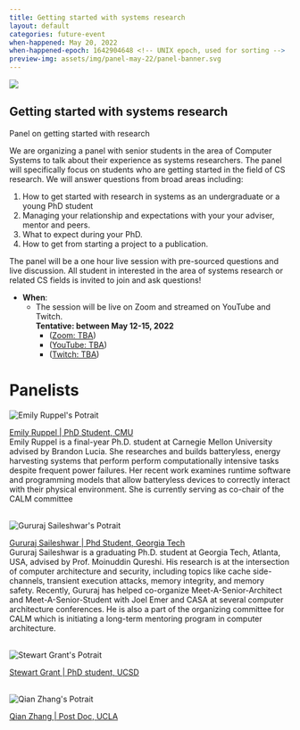 ```yaml
---
title: Getting started with systems research
layout: default
categories: future-event
when-happened: May 20, 2022
when-happened-epoch: 1642904648 <!-- UNIX epoch, used for sorting -->
preview-img: assets/img/panel-may-22/panel-banner.svg
---
```


<img src="{{ 'assets/img/panel-may-22/panel-banner.svg' | relative_url }}">

## Getting started with systems research
Panel on getting started with research

We are organizing a panel with senior students in the area of Computer Systems to talk about their experience as systems researchers. The panel will specifically focus on students who are getting started in the field of CS research. We will answer questions from broad areas including:
1. How to get started with research in systems as an undergraduate or a young PhD student
2. Managing your relationship and expectations with your your adviser, mentor and peers.
3. What to expect during your PhD.
4. How to get from starting a project to a publication.

The panel will be a one hour live session with pre-sourced questions and live discussion. All student in interested in the area of systems research or related CS fields is invited to join and ask questions!

* **When**:
  * The session will be live on Zoom and streamed on YouTube and Twitch.  
  **Tentative: between May 12-15, 2022** 
    * ([Zoom: TBA](javascript:void))  
    * ([YouTube: TBA](javascript:void))  
    * ([Twitch: TBA](javascript:void))  

# Panelists
<div class="bio">
<img class="headshot" src="{{ 'assets/img/panel-may-22/eruppel.jpg' | relative_url }}" alt="Emily Ruppel's Potrait"/>

<a href="https://users.ece.cmu.edu/~eruppel/">Emily Ruppel | PhD Student, CMU</a><br>
Emily Ruppel is a final-year Ph.D. student at Carnegie Mellon University advised by Brandon Lucia. She researches and builds batteryless, energy harvesting systems that perform perform computationally intensive tasks despite frequent power failures. Her recent work examines runtime software and programming models that allow batteryless devices to correctly interact with their physical environment. She is currently serving as co-chair of the CALM committee 
</div><br>

<div class="bio">
<img class="headshot" src="{{ 'assets/img/panel-may-22/gsaileshwar.jpg' | relative_url }}" alt="Gururaj Saileshwar's Potrait"/>

<a href="https://sites.google.com/site/gururajshome/home">Gururaj Saileshwar | Phd Student, Georgia Tech</a><br>
Gururaj Saileshwar is a graduating Ph.D. student at Georgia Tech, Atlanta, USA, advised by Prof. Moinuddin Qureshi. His research is at the intersection of computer architecture and security, including topics like cache side-channels, transient execution attacks, memory integrity, and memory safety. Recently, Gururaj has helped co-organize Meet-A-Senior-Architect and Meet-A-Senior-Student with Joel Emer and CASA at several computer architecture conferences. He is also a part of the organizing committee for CALM which is initiating a long-term mentoring program in computer architecture. 
</div><br>

<div class="bio">
<img class="headshot" src="{{ 'assets/img/profile-placeholder.png' | relative_url }}" alt="Stewart Grant's Potrait"/>

<a href="https://www.stewartgrant.ca/">Stewart Grant | PhD student, UCSD</a><br>

</div><br>

<div class="bio">
<img class="headshot" src="{{ 'assets/img/profile-placeholder.png' | relative_url }}" alt="Qian Zhang's Potrait"/>

<a href="https://web.cs.ucla.edu/~zhangqian/">Qian Zhang | Post Doc, UCLA</a><br>

</div>

